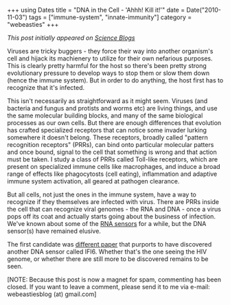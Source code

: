 +++
using Dates
title = "DNA in the Cell - 'Ahhh! Kill it!'"
date = Date("2010-11-03")
tags = ["immune-system", "innate-immunity"]
category = "webeasties"
+++

_This post initially appeared on [Science Blogs](http://scienceblogs.com/webeasties)_

Viruses are tricky buggers - they force their way into another organism's cell and hijack its machienery to utilize for their own nefarious purposes. This is clearly pretty harmful for the host so there's been pretty strong evolutionary pressure to develop ways to stop them or slow them down (hence the immune system). But in order to do anything, the host first has to recognize that it's infected.

This isn't necessarily as straightforward as it might seem. Viruses (and bacteria and fungus and protists and worms etc) are living things, and use the same molecular building blocks, and many of the same biological processes as our own cells. But there are enough differences that evolution has crafted specialized receptors that can notice some invader lurking somewhere it doesn't belong. These receptors, broadly called "pattern recognition receptors" (PRRs), can bind onto particular molecular patters and once bound, signal to the cell that something is wrong and that action must be taken. I study a class of PRRs called Toll-like receptors, which are present on specialized immune cells like macrophages, and induce a broad range of effects like phagocytosts (cell eating), inflammation and adaptive immune system activation, all geared at pathogen clearance.

But all cells, not just the ones in the immune system, have a way to recognize if they themselves are infected with virus. There are PRRs inside the cell that can recognize viral genomes - the RNA and DNA - once a virus pops off its coat and actually starts going about the business of infection. We've known about some of the [RNA sensors](http://en.wikipedia.org/wiki/Pattern_recognition_receptor#RNA_Helicases) for a while, but the DNA sensor(s) have remained elusive.

The first candidate was [different paper]() that purports to have discovered another DNA sensor called IFI6. Whether that's the one seeing the HIV genome, or whether there are still more to be discovered remains to be seen.

[NOTE: Because this post is now a magnet for spam, commenting has been closed. If you want to leave a comment, please send it to me via e-mail: webeastiesblog (at) gmail.com]

      
  
